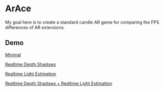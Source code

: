 # ArAce
My goal here is to create a standard candle AR game for comparing the FPS differences of AR extensions.

## Demo
[Minimal](https://graemeniedermayer.github.io/ArAce/index.html)

[Realtime Depth Shadows](https://graemeniedermayer.github.io/ArAce/depthShadows.html)

[Realtime Light Estimation](https://graemeniedermayer.github.io/ArAce/lightEstimation.html)

[Realtime Depth Shadows + Realtime Light Estimation](https://graemeniedermayer.github.io/ArAce/lightEstimationShadowEstimation.html)
